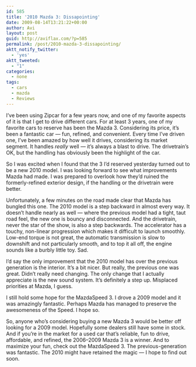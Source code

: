```yaml
---
id: 585
title: '2010 Mazda 3: Dissapointing'
date: 2009-08-14T13:21:22+00:00
author: Avi
layout: post
guid: http://aviflax.com/?p=585
permalink: /post/2010-mazda-3-dissapointing/
aktt_notify_twitter:
  - 'yes'
aktt_tweeted:
  - "1"
categories:
  - none
tags:
  - cars
  - mazda
  - Reviews
---
```

I&#8217;ve been using Zipcar for a few years now, and one of my favorite aspects of it is that I get to drive different cars. For at least 3 years, one of my favorite cars to reserve has been the Mazda 3. Considering its price, it&#8217;s been a fantastic car — fun, refined, and convenient. Every time I&#8217;ve driven one, I&#8217;ve been amazed by how well it drives, considering its market segment. It handles _really_ well — it&#8217;s always a blast to drive. The drivetrain&#8217;s OK, but the handling has obviously been the highlight of the car.

So I was excited when I found that the 3 I&#8217;d reserved yesterday turned out to be a new 2010 model. I was looking forward to see what improvements Mazda had made. I was prepared to overlook how they&#8217;d ruined the formerly-refined exterior design, if the handling or the drivetrain were better.

Unfortunately, a few minutes on the road made clear that Mazda has bungled this one. The 2010 model is a step backward in almost every way. It doesn&#8217;t handle nearly as well — where the previous model had a tight, taut road feel, the new one is bouncy and disconnected. And the drivetrain, never the star of the show, is also a step backwards. The accelerator has a touchy, non-linear progression which makes it difficult to launch smoothly. Low-end torque is not great, the automatic transmission is slow to downshift and not particularly smooth, and to top it all off, the engine sounds like a burbly little toy. Sad.

I&#8217;d say the only improvement that the 2010 model has over the previous generation is the interior. It&#8217;s a bit nicer. But really, the previous one was great. Didn&#8217;t really need changing. The only change that I actually appreciate is the new sound system. It&#8217;s definitely a step up. Misplaced priorities at Mazda, I guess.

I still hold some hope for the MazdaSpeed 3. I drove a 2009 model and it was amazingly fantastic. Perhaps Mazda has managed to preserve the awesomeness of the Speed. I hope so.

So, anyone who&#8217;s considering buying a new Mazda 3 would be better off looking for a 2009 model. Hopefully some dealers still have some in stock. And if you&#8217;re in the market for a used car that&#8217;s reliable, fun to drive, affordable, and refined, the 2006–2009 Mazda 3 is a winner. And to maximize your fun, check out the MazdaSpeed 3. The previous-generation was fantastic. The 2010 might have retained the magic — I hope to find out soon.
